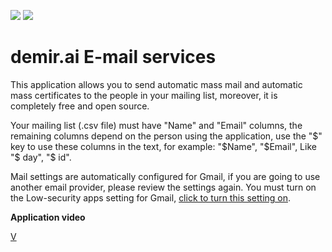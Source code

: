 ![](https://img.shields.io/badge/Python-3776AB?style=for-the-badge&logo=python&logoColor=white) ![](https://img.shields.io/badge/Flask-000000?style=for-the-badge&logo=flask&logoColor=white)

# demir.ai E-mail services

This application allows you to send automatic mass mail and automatic mass certificates to the people in your mailing list, moreover, it is completely free and open source.

Your mailing list (.csv file) must have "Name" and "Email" columns, the remaining columns depend on the person using the application, use the "$" key to use these columns in the text, for example: "$Name", "$Email", Like "$ day", "$ id".

Mail settings are automatically configured for Gmail, if you are going to use another email provider, please review the settings again. You must turn on the Low-security apps setting for Gmail, [click to turn this setting on](https://www.google.com/settings/security/lesssecureapps).


**Application video**

[V](https://user-images.githubusercontent.com/54184905/120176158-a0065680-c20f-11eb-9aa1-780e81ef2417.mp4)

